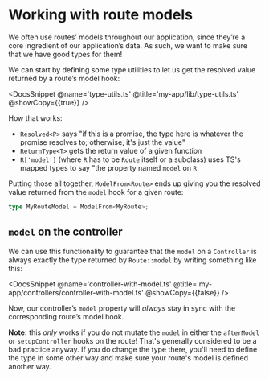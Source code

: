 # Working with route models

We often use routes’ models throughout our application, since they’re a core ingredient of our application’s data. As such, we want to make sure that we have good types for them!

We can start by defining some type utilities to let us get the resolved value returned by a route’s model hook:

<DocsSnippet @name='type-utils.ts' @title='my-app/lib/type-utils.ts' @showCopy={{true}} />

How that works:

- `Resolved<P>` says "if this is a promise, the type here is whatever the promise resolves to; otherwise, it's just the value"
- `ReturnType<T>` gets the return value of a given function
- `R['model']` (where `R` has to be `Route` itself or a subclass) uses TS's mapped types to say "the property named `model` on `R`

Putting those all together,  `ModelFrom<Route>` ends up giving you the resolved value returned from the `model` hook for a given route:

```ts
type MyRouteModel = ModelFrom<MyRoute>;
```

## `model` on the controller

We can use this functionality to guarantee that the `model` on a `Controller` is always exactly the type returned by `Route::model` by writing something like this:

<DocsSnippet @name='controller-with-model.ts' @title='my-app/controllers/controller-with-model.ts' @showCopy={{false}} />

Now, our controller’s `model` property will *always* stay in sync with the corresponding route’s model hook.

**Note:** this *only* works if you do not mutate the `model` in either the `afterModel` or `setupController` hooks on the route! That's generally considered to be a bad practice anyway. If you do change the type there, you'll need to define the type in some other way and make sure your route's model is defined another way.
